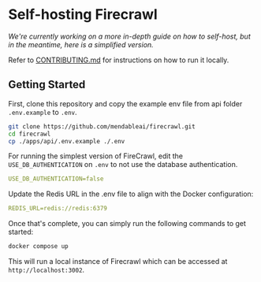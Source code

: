 # Self-hosting Firecrawl
*We're currently working on a more in-depth guide on how to self-host, but in the meantime, here is a simplified version.*

Refer to [CONTRIBUTING.md](https://github.com/mendableai/firecrawl/blob/main/CONTRIBUTING.md) for instructions on how to run it locally.

## Getting Started

First, clone this repository and copy the example env file from api folder `.env.example` to `.env`.
```bash
git clone https://github.com/mendableai/firecrawl.git
cd firecrawl
cp ./apps/api/.env.example ./.env
```

For running the simplest version of FireCrawl, edit the `USE_DB_AUTHENTICATION` on `.env` to not use the database authentication.
```yml
USE_DB_AUTHENTICATION=false
```

Update the Redis URL in the .env file to align with the Docker configuration:
```yml
REDIS_URL=redis://redis:6379
```

Once that's complete, you can simply run the following commands to get started:
```bash
docker compose up
```


This will run a local instance of Firecrawl which can be accessed at `http://localhost:3002`.

